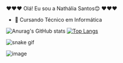 ♥♥♥ Olá! Eu sou a Nathália Santos😊 ♥♥♥
- 🌱 Cursando Técnico em Informática

![Anurag's GitHub stats](https://github-readme-stats.vercel.app/api?username=Nath-Santos&show_icons=true&theme=radical) [![Top Langs](https://github-readme-stats.vercel.app/api/top-langs/?username=Nath-Santos&layout=donut)](https://github.com/anuraghazra/github-readme-stats)

![snake gif](https://github.com/Nath-Santos/README.md/blob/output/github-contribution-grid-snake.svg)

![image](https://github.com/user-attachments/assets/0592fae4-c9a1-4cfc-b555-59776af8a0cb)


